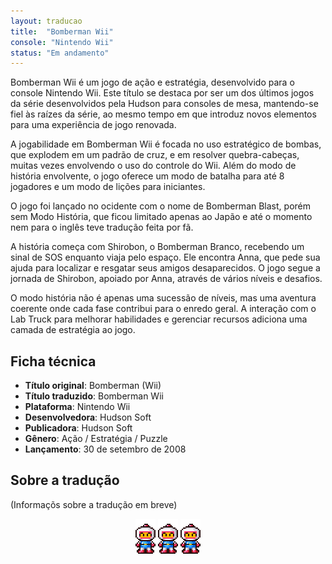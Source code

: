 ```yaml
---
layout: traducao
title:  "Bomberman Wii"
console: "Nintendo Wii"
status: "Em andamento"
---
```


Bomberman Wii é um jogo de ação e estratégia, desenvolvido para o console Nintendo Wii. Este título se destaca por ser um dos últimos jogos da série desenvolvidos pela Hudson para consoles de mesa, mantendo-se fiel às raízes da série, ao mesmo tempo em que introduz novos elementos para uma experiência de jogo renovada.

A jogabilidade em Bomberman Wii é focada no uso estratégico de bombas, que explodem em um padrão de cruz, e em resolver quebra-cabeças, muitas vezes envolvendo o uso do controle do Wii. Além do modo de história envolvente, o jogo oferece um modo de batalha para até 8 jogadores e um modo de lições para iniciantes.

O jogo foi lançado no ocidente com o nome de Bomberman Blast, porém sem Modo História, que ficou limitado apenas ao Japão e até o momento nem para o inglês teve tradução feita por fã.

A história começa com Shirobon, o Bomberman Branco, recebendo um sinal de SOS enquanto viaja pelo espaço. Ele encontra Anna, que pede sua ajuda para localizar e resgatar seus amigos desaparecidos. O jogo segue a jornada de Shirobon, apoiado por Anna, através de vários níveis e desafios.

O modo história não é apenas uma sucessão de níveis, mas uma aventura coerente onde cada fase contribui para o enredo geral. A interação com o Lab Truck para melhorar habilidades e gerenciar recursos adiciona uma camada de estratégia ao jogo.

## Ficha técnica

- **Título original**: Bomberman (Wii)
- **Título traduzido**: Bomberman Wii
- **Plataforma**: Nintendo Wii
- **Desenvolvedora**: Hudson Soft
- **Publicadora**: Hudson Soft
- **Gênero**: Ação / Estratégia / Puzzle
- **Lançamento**: 30 de setembro de 2008

## Sobre a tradução

(Informaçõs sobre a tradução em breve)

<center>
      <img src="/img/misc/gif_bomberman.gif">
	  <img src="/img/misc/gif_bomberman.gif">
	  <img src="/img/misc/gif_bomberman.gif">
</center>